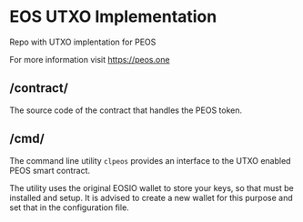 # EOS UTXO Implementation

Repo with UTXO implentation for PEOS

For more information visit https://peos.one

## /contract/

The source code of the contract that handles the PEOS token. 

## /cmd/

The command line utility `clpeos` provides an interface to the UTXO 
enabled PEOS smart contract. 

The utility uses the original EOSIO wallet to store your keys, so that
must be installed and setup. It is advised to create a new wallet for this purpose and set that in the configuration file.  